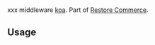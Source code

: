 # 

xxx middleware
[koa](https://restore-commerce.org/).
Part of [Restore Commerce](https://restore-commerce.org/).

## Usage


